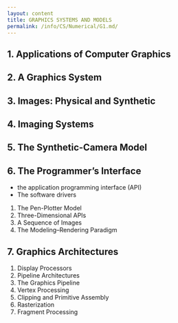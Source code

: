 ```yaml
---
layout: content
title: GRAPHICS SYSTEMS AND MODELS
permalink: /info/CS/Numerical/G1.md/
---
```

## 1. Applications of Computer Graphics

## 2. A Graphics System

## 3. Images: Physical and Synthetic

## 4. Imaging Systems

## 5. The Synthetic-Camera Model

## 6. The Programmer’s Interface
- the application programming interface (API)
- The software drivers
1) The Pen-Plotter Model
2) Three-Dimensional APIs
3) A Sequence of Images
4) The Modeling–Rendering Paradigm

## 7. Graphics Architectures
1) Display Processors
2) Pipeline Architectures
3) The Graphics Pipeline
4) Vertex Processing
5) Clipping and Primitive Assembly
6) Rasterization
7) Fragment Processing


